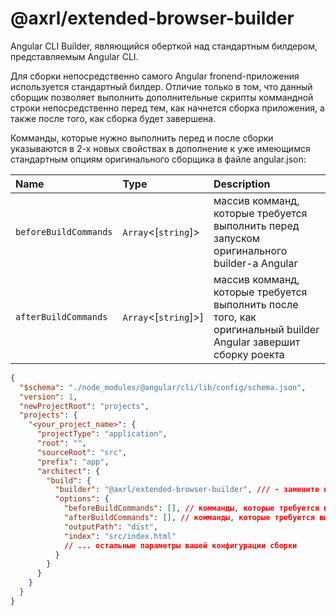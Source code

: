 # @axrl/extended-browser-builder

Angular CLI Builder, являющийся оберткой над стандартным билдером, представляемым Angular CLI.

Для сборки непосредственно самого Angular fronend-приложения используется стандартный билдер.
Отличие только в том, что данный сборщик позволяет выполнить дополнительные скрипты коммандной строки непосредственно перед тем, как 
начнется сборка приложения, а также после того, как сборка будет завершена.

Комманды, которые нужно выполнить перед и после сборки указываются в 2-х новых свойствах в дополнение к уже имеющимся стандартным опциям оригинального сборщика в файле angular.json:

| Name | Type | Description |
| :------ | :------ | :------ |
| `beforeBuildCommands` | `Array`<[`string`]> | массив комманд, которые требуется выполнить перед запуском оригинального builder-a Angular |
| `afterBuildCommands` |  `Array`<[`string`]>] | массив комманд, которые требуется выполнить после того, как оригинальный builder Angular завершит сборку роекта |


```JSON angular.json
{
  "$schema": "./node_modules/@angular/cli/lib/config/schema.json",
  "version": 1,
  "newProjectRoot": "projects",
  "projects": {
    "<your_project_name>": {
      "projectType": "application",
      "root": "",
      "sourceRoot": "src",
      "prefix": "app",
      "architect": {
        "build": {
          "builder": "@axrl/extended-browser-builder", /// - замените название стандартного билдера на @axrl/extended-browser-builder
          "options": {
            "beforeBuildCommands": [], // комманды, которые требуется выполнить перед сборкой
            "afterBuildCommands": [], // комманды, которые требуется выполнить после сборки
            "outputPath": "dist",
            "index": "src/index.html"
            // ... остальные параметры вашей конфигурации сборки
          }
        }
      }
    }
  }
}
```